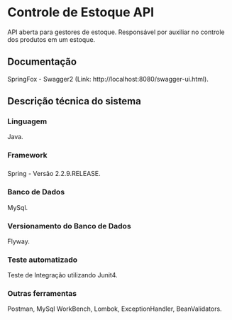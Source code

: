 # Controle de Estoque API

API aberta para gestores de estoque. Responsável por auxiliar no controle dos produtos em um estoque.

## Documentação

SpringFox - Swagger2 (Link: http://localhost:8080/swagger-ui.html).

## Descrição técnica do sistema

### Linguagem
Java.

### Framework<h3/>
Spring - Versão 2.2.9.RELEASE.
 
### Banco de Dados
MySql.
 
### Versionamento do Banco de Dados
Flyway.
 
### Teste automatizado
Teste de Integração utilizando Junit4.

### Outras ferramentas
Postman, MySql WorkBench, Lombok, ExceptionHandler, BeanValidators.
